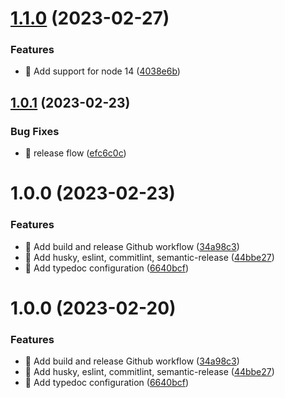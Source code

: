 # [1.1.0](https://github.com/PolymeshAssociation/typedoc-theme/compare/v1.0.1...v1.1.0) (2023-02-27)


### Features

* 🎸 Add support for node 14 ([4038e6b](https://github.com/PolymeshAssociation/typedoc-theme/commit/4038e6b91625216d28966cacc27ba9883090e07a))

## [1.0.1](https://github.com/PolymeshAssociation/typedoc-theme/compare/v1.0.0...v1.0.1) (2023-02-23)


### Bug Fixes

* 🐛 release flow ([efc6c0c](https://github.com/PolymeshAssociation/typedoc-theme/commit/efc6c0c1a963e1e1fe58f53515289e94af1efe01))

# 1.0.0 (2023-02-23)


### Features

* 🎸 Add build and release Github workflow ([34a98c3](https://github.com/PolymeshAssociation/typedoc-theme/commit/34a98c353bb510cbbbace3e4be1f143363d1c3d5))
* 🎸 Add husky, eslint, commitlint, semantic-release ([44bbe27](https://github.com/PolymeshAssociation/typedoc-theme/commit/44bbe27965f2ebcf7c3b6a15494c4720ee9c644c))
* 🎸 Add typedoc configuration ([6640bcf](https://github.com/PolymeshAssociation/typedoc-theme/commit/6640bcfb54d64d198fe2d278ba3e4834015bcf9f))

# 1.0.0 (2023-02-20)


### Features

* 🎸 Add build and release Github workflow ([34a98c3](https://github.com/PolymeshAssociation/typedoc-theme/commit/34a98c353bb510cbbbace3e4be1f143363d1c3d5))
* 🎸 Add husky, eslint, commitlint, semantic-release ([44bbe27](https://github.com/PolymeshAssociation/typedoc-theme/commit/44bbe27965f2ebcf7c3b6a15494c4720ee9c644c))
* 🎸 Add typedoc configuration ([6640bcf](https://github.com/PolymeshAssociation/typedoc-theme/commit/6640bcfb54d64d198fe2d278ba3e4834015bcf9f))
